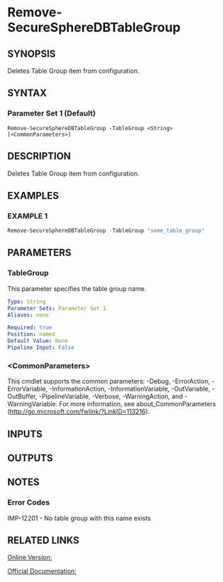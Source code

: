 ﻿# Remove-SecureSphereDBTableGroup

## SYNOPSIS
Deletes Table Group item from configuration.

## SYNTAX

### Parameter Set 1 (Default)
```
Remove-SecureSphereDBTableGroup -TableGroup <String> [<CommonParameters>]
```

## DESCRIPTION
Deletes Table Group item from configuration.

## EXAMPLES

### EXAMPLE 1

```powershell
Remove-SecureSphereDBTableGroup -TableGroup "some_table_group"
```

## PARAMETERS

### TableGroup
This parameter specifies the table group name.

```yaml
Type: String
Parameter Sets: Parameter Set 1
Aliases: none

Required: true
Position: named
Default Value: None
Pipeline Input: False
```

### \<CommonParameters\>
This cmdlet supports the common parameters: -Debug, -ErrorAction, -ErrorVariable, -InformationAction, -InformationVariable, -OutVariable, -OutBuffer, -PipelineVariable, -Verbose, -WarningAction, and -WarningVariable. For more information, see about_CommonParameters (http://go.microsoft.com/fwlink/?LinkID=113216).

## INPUTS

## OUTPUTS

## NOTES

### Error Codes
IMP-12201 - No table group with this name exists

## RELATED LINKS

[Online Version:](https://github.com/akshinmustafayev/Documentation/MD)

[Official Documentation:](https://docs.imperva.com/bundle/v13.6-api-reference-guide/page/65841.htm)



